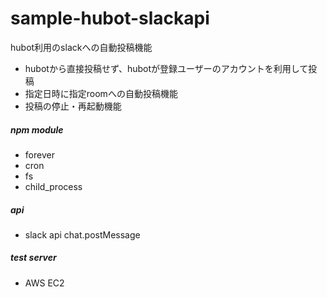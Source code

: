 # sample-hubot-slackapi

hubot利用のslackへの自動投稿機能

* hubotから直接投稿せず、hubotが登録ユーザーのアカウントを利用して投稿
* 指定日時に指定roomへの自動投稿機能
* 投稿の停止・再起動機能

##### npm module
* forever
* cron
* fs
* child_process

##### api
* slack api chat.postMessage

##### test server
* AWS EC2